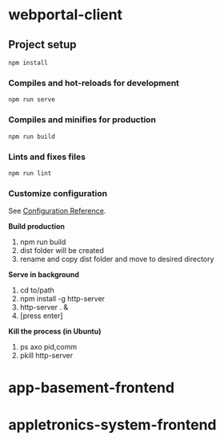 # webportal-client

## Project setup
```
npm install
```

### Compiles and hot-reloads for development
```
npm run serve
```

### Compiles and minifies for production
```
npm run build
```

### Lints and fixes files
```
npm run lint
```

### Customize configuration
See [Configuration Reference](https://cli.vuejs.org/config/).

**Build production**

1. npm run build
2. dist folder will be created
3. rename and copy dist folder and move to desired directory

**Serve in background**

1. cd to/path
2. npm install -g http-server
3. http-server . &
4. [press enter]

**Kill the process (in Ubuntu)**

1. ps axo pid,comm
2. pkill http-server
# app-basement-frontend
# appletronics-system-frontend
